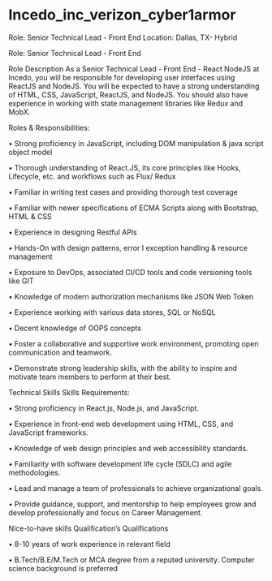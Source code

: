 # Incedo_inc_verizon_cyber1armor

Role: Senior Technical Lead - Front End
Location: Dallas, TX- Hybrid

Role: Senior Technical Lead - Front End

Role Description
As a Senior Technical Lead - Front End - React NodeJS at lncedo, you will be responsible for developing user interfaces using ReactJS and NodeJS. You will be expected to have a strong understanding of HTML, CSS, JavaScript, ReactJS, and NodeJS. You should also have experience in working with state management libraries like Redux and MobX.

Roles & Responsibilities:

• Strong proficiency in JavaScript, including DOM manipulation & java script object model

• Thorough understanding of React.JS, its core principles like Hooks, Lifecycle, etc. and workflows such as Flux/ Redux

• Familiar in writing test cases and providing thorough test coverage

• Familiar with newer specifications of ECMA Scripts along with Bootstrap, HTML & CSS

• Experience in designing Restful APls

• Hands-On with design patterns, error I exception handling & resource management

• Exposure to DevOps, associated Cl/CD tools and code versioning tools like GIT

• Knowledge of modern authorization mechanisms like JSON Web Token

• Experience working with various data stores, SQL or NoSQL

• Decent knowledge of OOPS concepts

• Foster a collaborative and supportive work environment, promoting open communication and teamwork.

• Demonstrate strong leadership skills, with the ability to inspire and motivate team members to perform at their best.

Technical Skills
Skills Requirements:

• Strong proficiency in React.js, Node.js, and JavaScript.

• Experience in front-end web development using HTML, CSS, and JavaScript frameworks.

• Knowledge of web design principles and web accessibility standards.

• Familiarity with software development life cycle (SDLC) and agile methodologies.

• Lead and manage a team of professionals to achieve organizational goals.

• Provide guidance, support, and mentorship to help employees grow and develop professionally and focus on Career Management.

Nice-to-have skills Qualification’s
Qualifications

• 8-10 years of work experience in relevant field

• B.Tech/B.E/M.Tech or MCA degree from a reputed university. Computer science background is preferred
